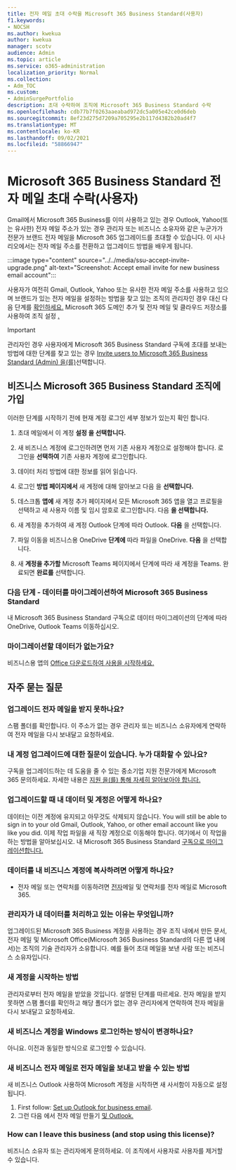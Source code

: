 ```yaml
---
title: 전자 메일 초대 수락을 Microsoft 365 Business Standard(사용자)
f1.keywords:
- NOCSH
ms.author: kwekua
author: kwekua
manager: scotv
audience: Admin
ms.topic: article
ms.service: o365-administration
localization_priority: Normal
ms.collection:
- Adm_TOC
ms.custom:
- AdminSurgePortfolio
description: 초대 수락하여 조직에 Microsoft 365 Business Standard 수락
ms.openlocfilehash: cdb77b7f0263aaeabad972dc5a005e42ce0d6deb
ms.sourcegitcommit: 8ef23d275d7209a705295e2b117d4382b20ad4f7
ms.translationtype: MT
ms.contentlocale: ko-KR
ms.lasthandoff: 09/02/2021
ms.locfileid: "58866947"
---
```

# <a name="accept-an-email-invitation-to-a-microsoft-365-business-standard-subscription-user"></a>Microsoft 365 Business Standard 전자 메일 초대 수락(사용자)

Gmail에서 Microsoft 365 Business를 이미 사용하고 있는 경우 Outlook, Yahoo(또는 유사한) 전자 메일 주소가 있는 경우 관리자 또는 비즈니스 소유자와 같은 누군가가 전문가 브랜드 전자 메일을 Microsoft 365 업그레이드를 초대할 수 있습니다.  이 시나리오에서는 전자 메일 주소를 전환하고 업그레이드 방법을 배우게 됩니다.

:::image type="content" source="../../media/ssu-accept-invite-upgrade.png" alt-text="Screenshot: Accept email invite for new business email account":::

사용자가 여전히 Gmail, Outlook, Yahoo 또는 유사한 전자 메일 주소를 사용하고 있으며 브랜드가 있는 전자 메일을 설정하는 방법을 찾고 있는 조직의 관리자인 경우 대신 다음 단계를 [확인하세요.](../setup/add-domain.md) Microsoft 365 도메인 추가 및 전자 메일 및 클라우드 저장소를 사용하여 조직 설정 [.](../setup/setup-business-standard.md#finish-setting-up)

> [!IMPORTANT]
> 관리자인 경우 사용자에게 Microsoft 365 Business Standard 구독에 초대를 보내는 방법에 대한 단계를 찾고 있는 경우 [Invite users to Microsoft 365 Business Standard (Admin) 을(를)](admin-invite-business-standard.md)선택합니다.

## <a name="join-a-business-microsoft-365-business-standard-organization"></a>비즈니스 Microsoft 365 Business Standard 조직에 가입

이러한 단계를 시작하기 전에 현재 계정 로그인 세부 정보가 있는지 확인 합니다.

1. 초대 메일에서 이 계정 **설정 을 선택합니다.**

2. 새 비즈니스 계정에 로그인하려면 먼저 기존 사용자 계정으로 설정해야 합니다. 로그인을 **선택하여** 기존 사용자 계정에 로그인합니다.

3. 데이터 처리 방법에 대한 정보를 읽어 읽습니다.

4. 로그인 **방법 페이지에서** 새 계정에 대해 알아보고 다음 을 **선택합니다.**

5. 데스크톱 **앱에** 새 계정 추가 페이지에서 모든 Microsoft 365 앱을 열고 프로필을 선택하고 새 사용자 이름 및 임시 암호로 로그인합니다. 다음 **을 선택합니다.**

6. 새 계정을 추가하여 새 계정 Outlook 단계에 따라 Outlook.  **다음** 을 선택합니다.

7. 파일 이동을 비즈니스용 OneDrive **단계에** 따라 파일을 OneDrive. **다음** 을 선택합니다.

8. 새 **계정을 추가할** Microsoft Teams 페이지에서 단계에 따라 새 계정을 Teams. 완료되면 **완료를** 선택합니다.

### <a name="next-steps---migrate-your-data-to-microsoft-365-business-standard"></a>다음 단계 - 데이터를 마이그레이션하여 Microsoft 365 Business Standard

내 Microsoft 365 Business Standard 구독으로 데이터 마이그레이션의 단계에 따라 OneDrive, Outlook Teams 이동하십시오. [](migrate-data-business-standard.md)

### <a name="no-data-to-migrate"></a>마이그레이션할 데이터가 없는가요?

비즈니스용 앱의 [Office 다운로드하여 사용을 시작하세요.](https://support.microsoft.com/office/install-office-apps-from-office-365-dcf2d841-dac7-455b-9a77-fc8f7ee92702)

## <a name="frequently-asked-questions"></a>자주 묻는 질문

### <a name="i-didnt-receive-an-upgrade-email"></a>업그레이드 전자 메일을 받지 못하나요?

스팸 폴더를 확인합니다. 이 주소가 없는 경우 관리자 또는 비즈니스 소유자에게 연락하여 전자 메일을 다시 보내달고 요청하세요.

### <a name="i-have-a-question-about-upgrading-my-account-who-can-i-talk-to"></a>내 계정 업그레이드에 대한 질문이 있습니다. 누가 대화할 수 있나요?

구독을 업그레이드하는 데 도움을 줄 수 있는 중소기업 지원 전문가에게 Microsoft 365 문의하세요. 자세한 내용은 [지원 을(를) 통해 자세히 알아보아야 합니다.](../../business-video/get-help-support.md)

### <a name="what-happens-to-my-data-and-account-when-i-upgrade"></a>업그레이드할 때 내 데이터 및 계정은 어떻게 하나요?

데이터는 이전 계정에 유지되고 아무것도 삭제되지 않습니다.  You will still be able to sign in to your old Gmail, Outlook, Yahoo, or other email account like you like you did. 이제 작업 파일을 새 직장 계정으로 이동해야 합니다. 여기에서 이 작업을 하는 방법을 알아보십시오. 내 Microsoft 365 Business Standard [구독으로 마이그레이션합니다.](migrate-data-business-standard.md)

### <a name="how-can-i-copy-data-to-my-business-account"></a>데이터를 내 비즈니스 계정에 복사하려면 어떻게 하나요?

<!--- For steps on copying your data from your old OneDrive account to your new OneDrive for business account, check out: [Migrate data to my Microsoft 365 Business Standard subscription](migrate-data-business-standard.md).-->
- 전자 메일 또는 연락처를 이동하려면 [전자](../setup/migrate-email-and-contacts-admin.md)메일 및 연락처를 전자 메일로 Microsoft 365.

### <a name="why-does-it-say-my-admin-now-handles-my-data"></a>관리자가 내 데이터를 처리하고 있는 이유는 무엇입니까?

업그레이드된 Microsoft 365 Business 계정을 사용하는 경우 조직 내에서 만든 문서, 전자 메일 및 Microsoft Office(Microsoft 365 Business Standard의 다른 앱 내에서)는 조직의 기술 관리자가 소유합니다. 예를 들어 초대 메일을 보낸 사람 또는 비즈니스 소유자입니다.

### <a name="how-do-i-get-started-with-my-new-account"></a>새 계정을 시작하는 방법

관리자로부터 전자 메일을 받았을 것입니다. 설명된 단계를 따르세요. 전자 메일을 받지 못하면 스팸 폴더를 확인하고 해당 폴더가 없는 경우 관리자에게 연락하여 전자 메일을 다시 보내달고 요청하세요.

### <a name="does-the-way-i-login-to-windows-change-when-i-get-a-new-business-account"></a>새 비즈니스 계정을 Windows 로그인하는 방식이 변경하나요?

아니요. 이전과 동일한 방식으로 로그인할 수 있습니다.

### <a name="how-can-i-send-and-receive-emails-with-my-new-business-email"></a>새 비즈니스 전자 메일로 전자 메일을 보내고 받을 수 있는 방법

새 비즈니스 Outlook 사용하여 Microsoft 계정을 시작하면 새 사서함이 자동으로 설정됩니다.

1. First follow: [Set up Outlook for business email](../../business-video/setup-outlook.md).
2. 그런 다음 에서 전자 메일 만들기 [및 Outlook.](https://support.microsoft.com/office/create-and-send-email-in-outlook-19c32deb-08b6-4f90-a211-02bc5f77f360)

### <a name="how-can-i-leave-this-business-and-stop-using-this-license"></a>How can I leave this business (and stop using this license)?

비즈니스 소유자 또는 관리자에게 문의하세요. 이 조직에서 사용자로 사용자를 제거할 수 있습니다.

<!--1. Open any of your Microsoft 365 apps, like Word, Excel or PowerPoint, select your profile icon and then **Sign in with a different account**. Follow the steps and choose **Next** to set up Outlook.

2. Open Outlook, enter your new email address, and select **Connect**. Follow the steps and choose **Next** to set up OneDrive.

3. Select the OneDrive cloud icon from your taskbar and follow the steps to move your files to your new OneDrive for Business folder. Select **Next** to set up Microsoft Teams.

4. Open Teams, select your profile icon, and then **Add work or school account**. Follow the steps to add your new account to Teams. Select **I'm done** when Teams is set up.-->

